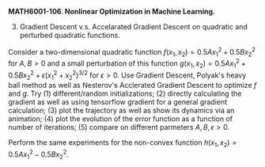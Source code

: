 <b>MATH6001-106. Nonlinear Optimization in Machine Learning.</b>

3. Gradient Descent v.s. Accelarated Gradient Descent on quadratic and perturbed quadratic functions.

Consider a two-dimensional quadratic function $f(x_1, x_2) = 0.5 A x_1^2 + 0.5 B x_2^2$ for $A, B>0$ and a small perturbation of this function $g(x_1, x_2) = 0.5 A x_1^2 + 0.5 B x_2^2 + \epsilon (x_1^2+x_2^2)^{3/2}$ for $\epsilon>0$. Use Gradient Descent, Polyak's heavy ball method as well as Nesterov's Acclerated Gradient Descent to optimize $f$ and $g$. Try (1) different/random initializations; (2) directly calculating the gradient as well as using tensorflow gradient for a general gradient calculation; (3) plot the trajectory as well as show its dynamics via an animation; (4) plot the evolution of the error function as a function of number of iterations; (5) compare on different parmeters $A, B, \epsilon>0$.

Perform the same experiments for the non-convex function $h(x_1, x_2) = 0.5 A x_1^2 - 0.5 B x_2^2$.
